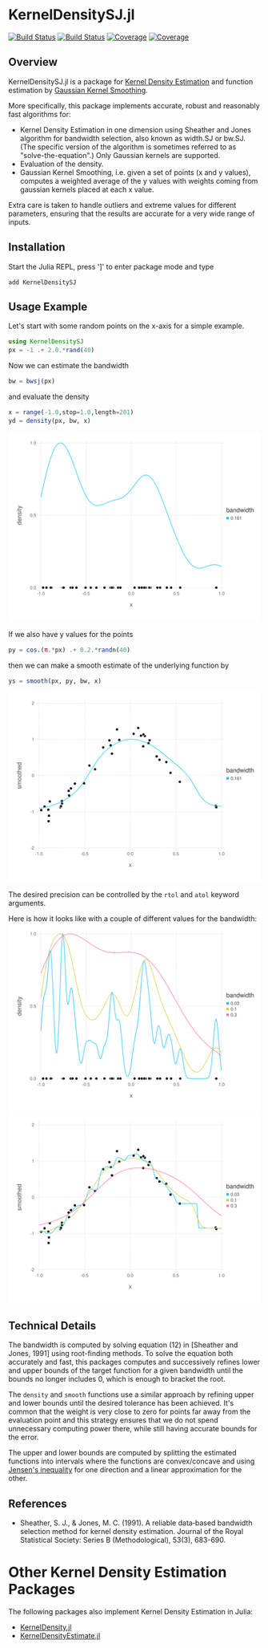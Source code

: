 # KernelDensitySJ.jl

[![Build Status](https://travis-ci.com/rasmushenningsson/KernelDensitySJ.jl.svg?branch=master)](https://travis-ci.com/rasmushenningsson/KernelDensitySJ.jl)
[![Build Status](https://ci.appveyor.com/api/projects/status/github/rasmushenningsson/KernelDensitySJ.jl?svg=true)](https://ci.appveyor.com/project/rasmushenningsson/KernelDensitySJ-jl)
[![Coverage](https://codecov.io/gh/rasmushenningsson/KernelDensitySJ.jl/branch/master/graph/badge.svg)](https://codecov.io/gh/rasmushenningsson/KernelDensitySJ.jl)
[![Coverage](https://coveralls.io/repos/github/rasmushenningsson/KernelDensitySJ.jl/badge.svg?branch=master)](https://coveralls.io/github/rasmushenningsson/KernelDensitySJ.jl?branch=master)

## Overview

KernelDensitySJ.jl is a package for [Kernel Density Estimation](https://en.wikipedia.org/wiki/Kernel_density_estimation) and function estimation by [Gaussian Kernel Smoothing](https://en.wikipedia.org/wiki/Kernel_smoother#Gaussian_kernel_smoother).

More specifically, this package implements accurate, robust and reasonably fast algorithms for:

* Kernel Density Estimation in one dimension using Sheather and Jones algorithm for bandwidth selection, also known as width.SJ or bw.SJ. (The specific version of the algorithm is sometimes referred to as "solve-the-equation".) Only Gaussian kernels are supported.
* Evaluation of the density.
* Gaussian Kernel Smoothing, i.e. given a set of points (x and y values), computes a weighted average of the y values with weights coming from gaussian kernels placed at each x value.

Extra care is taken to handle outliers and extreme values for different parameters, ensuring that the results are accurate for a very wide range of inputs.

## Installation
Start the Julia REPL, press ']' to enter package mode and type
```
add KernelDensitySJ
```

## Usage Example
Let's start with some random points on the x-axis for a simple example.
```julia
using KernelDensitySJ
px = -1 .+ 2.0.*rand(40)
```
Now we can estimate the bandwidth
```julia
bw = bwsj(px)
```
and evaluate the density
```julia
x = range(-1.0,stop=1.0,length=201)
yd = density(px, bw, x)
```
![density](https://raw.githubusercontent.com/rasmushenningsson/KernelDensitySJ.jl/master/images/pl3.svg)


If we also have y values for the points
```julia
py = cos.(π.*px) .+ 0.2.*randn(40)
```
then we can make a smooth estimate of the underlying function by
```julia
ys = smooth(px, py, bw, x)
```
![smooth](https://raw.githubusercontent.com/rasmushenningsson/KernelDensitySJ.jl/master/images/pl4.svg)


The desired precision can be controlled by the `rtol` and `atol` keyword arguments.


Here is how it looks like with a couple of different values for the bandwidth:
![density2](https://raw.githubusercontent.com/rasmushenningsson/KernelDensitySJ.jl/master/images/pl1.svg)
![smooth2](https://raw.githubusercontent.com/rasmushenningsson/KernelDensitySJ.jl/master/images/pl2.svg)


## Technical Details
The bandwidth is computed by solving equation (12) in [Sheather and Jones, 1991] using root-finding methods.
To solve the equation both accurately and fast, this packages computes and successively refines lower and upper bounds of the target function for a given bandwidth until the bounds no longer includes 0, which is enough to bracket the root.

The `density` and `smooth` functions use a similar approach by refining upper and lower bounds until the desired tolerance has been achieved. It's common that the weight is very close to zero for points far away from the evaluation point and this strategy ensures that we do not spend unnecessary computing power there, while still having accurate bounds for the error.

The upper and lower bounds are computed by splitting the estimated functions into intervals where the functions are convex/concave and using [Jensen's inequality](https://en.wikipedia.org/wiki/Jensen's_inequality) for one direction and a linear approximation for the other.



## References
* Sheather, S. J., & Jones, M. C. (1991). A reliable data‐based bandwidth selection method for kernel density estimation. Journal of the Royal Statistical Society: Series B (Methodological), 53(3), 683-690.


# Other Kernel Density Estimation Packages
The following packages also implement Kernel Density Estimation in Julia:

* [KernelDensity.jl](https://github.com/JuliaStats/KernelDensity.jl)
* [KernelDensityEstimate.jl](https://github.com/JuliaRobotics/KernelDensityEstimate.jl)
